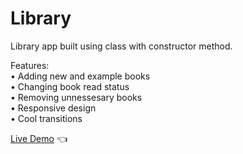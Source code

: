 # Library

Library app built using class with constructor method.

Features:<br>
• Adding new and example books<br>
• Changing book read status<br>
• Removing unnessesary books<br>
• Responsive design<br>
• Cool transitions<br>

[Live Demo](https://mariuszciaston.github.io/Library) :point_left:

